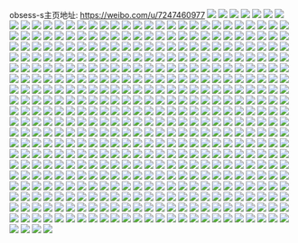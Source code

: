 obsess-s主页地址: https://weibo.com/u/7247460977 
![](https://wx4.sinaimg.cn/mw2000/007UtBFTly1h9ez6ox901j32c03404qt.jpg) 
![](https://wx4.sinaimg.cn/mw2000/007UtBFTly1h9ez6qu8w2j32dc35snpg.jpg) 
![](https://wx4.sinaimg.cn/mw2000/007UtBFTly1h9ewyrrsiij32c0340npf.jpg) 
![](https://wx4.sinaimg.cn/mw2000/007UtBFTly1h9ewz27bvij32c0340hdv.jpg) 
![](https://wx4.sinaimg.cn/mw2000/007UtBFTly1h9ewz04gr3j32c03407wj.jpg) 
![](https://wx4.sinaimg.cn/mw2000/007UtBFTly1h9ewz3k3dqj31zr2tqe83.jpg) 
![](https://wx4.sinaimg.cn/mw2000/007UtBFTly1h9ewyucwafj32c0340kjo.jpg) 
![](https://wx4.sinaimg.cn/mw2000/007UtBFTly1h9bj8ewo08j30u0140dr9.jpg) 
![](https://wx4.sinaimg.cn/mw2000/007UtBFTly1h99ohcjffcj31o02807wi.jpg) 
![](https://wx4.sinaimg.cn/mw2000/007UtBFTly1h99gsvs3g3j30u00uotk2.jpg) 
![](https://wx4.sinaimg.cn/mw2000/007UtBFTly1h99gttg1vyj30u00u0tgl.jpg) 
![](https://wx4.sinaimg.cn/mw2000/007UtBFTly1h99gsrxo0ij30u0140wkc.jpg) 
![](https://wx4.sinaimg.cn/mw2000/007UtBFTly1h99gssloakj30u0140nae.jpg) 
![](https://wx4.sinaimg.cn/mw2000/007UtBFTly1h99gstalxmj30su0z77ak.jpg) 
![](https://wx4.sinaimg.cn/mw2000/007UtBFTly1h99gst11oyj30u70u0tep.jpg) 
![](https://wx4.sinaimg.cn/mw2000/007UtBFTly1h99gsubys3j30u01sy7b4.jpg) 
![](https://wx4.sinaimg.cn/mw2000/007UtBFTly1h99gsvb177j30u01syq8i.jpg) 
![](https://wx4.sinaimg.cn/mw2000/007UtBFTly1h998haciylj30u0140wpe.jpg) 
![](https://wx4.sinaimg.cn/mw2000/007UtBFTly1h93if81svcj30u0140gw8.jpg) 
![](https://wx4.sinaimg.cn/mw2000/007UtBFTly1h93if89owjj30u0140wl2.jpg) 
![](https://wx4.sinaimg.cn/mw2000/007UtBFTly1h93if7rfi4j30u0140nae.jpg) 
![](https://wx4.sinaimg.cn/mw2000/007UtBFTly1h93if8ybiqj30u0140wkc.jpg) 
![](https://wx4.sinaimg.cn/mw2000/007UtBFTly1h93ifw0xpyj30u0140n2n.jpg) 
![](https://wx4.sinaimg.cn/mw2000/007UtBFTly1h93if98cubj30u00rh77r.jpg) 
![](https://wx4.sinaimg.cn/mw2000/007UtBFTly1h91jwo12anj30r215bq9j.jpg) 
![](https://wx4.sinaimg.cn/mw2000/007UtBFTly1h90wxlesvvj30nh0ii0uk.jpg) 
![](https://wx4.sinaimg.cn/mw2000/007UtBFTly1h8z0468b4hj30u0140tla.jpg) 
![](https://wx4.sinaimg.cn/mw2000/007UtBFTly1h8ywq15kblj30u013ljzs.jpg) 
![](https://wx4.sinaimg.cn/mw2000/007UtBFTly1h8yww9rk6wj30u0140gu0.jpg) 
![](https://wx4.sinaimg.cn/mw2000/007UtBFTly1h8ywq0i1mwj30u012u45y.jpg) 
![](https://wx4.sinaimg.cn/mw2000/007UtBFTly1h8ywq5kmnlj30wi0b6jtb.jpg) 
![](https://wx4.sinaimg.cn/mw2000/007UtBFTly1h8ywq5f03ij30n01dsdj7.jpg) 
![](https://wx4.sinaimg.cn/mw2000/007UtBFTly1h8wniauu88j30u01407eg.jpg) 
![](https://wx4.sinaimg.cn/mw2000/007UtBFTgy1h8s4vprcgzj335s23uhdu.jpg) 
![](https://wx4.sinaimg.cn/mw2000/007UtBFTgy1h8s4vgev7jj335s23ue82.jpg) 
![](https://wx4.sinaimg.cn/mw2000/007UtBFTgy1h8s4ve2yqdj335s23uhdu.jpg) 
![](https://wx4.sinaimg.cn/mw2000/007UtBFTgy1h8s4vlretij335s23uhdv.jpg) 
![](https://wx4.sinaimg.cn/mw2000/007UtBFTgy1h8s4vu5k4uj335s23ukjm.jpg) 
![](https://wx4.sinaimg.cn/mw2000/007UtBFTgy1h8s4vwsinpj335s23ux6q.jpg) 
![](https://wx4.sinaimg.cn/mw2000/007UtBFTgy1h8s4vbz6ccj335s23nhdv.jpg) 
![](https://wx4.sinaimg.cn/mw2000/007UtBFTgy1h8roq59g6rj30wi1ycna0.jpg) 
![](https://wx4.sinaimg.cn/mw2000/007UtBFTgy1h8qzcp1junj30u01syn4u.jpg) 
![](https://wx4.sinaimg.cn/mw2000/007UtBFTgy1h8qzcpwuadj30u0140165.jpg) 
![](https://wx4.sinaimg.cn/mw2000/007UtBFTgy1h8qzexdissj30u01syad1.jpg) 
![](https://wx4.sinaimg.cn/mw2000/007UtBFTgy1h8qzcqf6m0j30u01404ap.jpg) 
![](https://wx4.sinaimg.cn/mw2000/007UtBFTgy1h8qzcronowj30qo0kvdi8.jpg) 
![](https://wx4.sinaimg.cn/mw2000/007UtBFTgy1h8pt1z8vh4j30u01sx0ya.jpg) 
![](https://wx4.sinaimg.cn/mw2000/007UtBFTgy1h8pl9zrgflj30u01syjxx.jpg) 
![](https://wx4.sinaimg.cn/mw2000/007UtBFTgy1h8nnaxld8wj30u01sydn5.jpg) 
![](https://wx4.sinaimg.cn/mw2000/007UtBFTgy1h8nnat35rmj30u01sydmg.jpg) 
![](https://wx4.sinaimg.cn/mw2000/007UtBFTgy1h8nnavahnvj30u01sy7aj.jpg) 
![](https://wx4.sinaimg.cn/mw2000/007UtBFTgy1h8n6ebn2vaj30u00u0qcv.jpg) 
![](https://wx4.sinaimg.cn/mw2000/007UtBFTgy1h8l6qxshacj30u01407bu.jpg) 
![](https://wx4.sinaimg.cn/mw2000/007UtBFTgy1h8l7a8z4kzj30sg1r7tj6.jpg) 
![](https://wx4.sinaimg.cn/mw2000/007UtBFTgy1h8l7cnfsmaj30u0140tgb.jpg) 
![](https://wx4.sinaimg.cn/mw2000/007UtBFTgy1h8l6qxbbcsj30u01d048y.jpg) 
![](https://wx4.sinaimg.cn/mw2000/007UtBFTgy1h8l6qwpg76j31720u0adr.jpg) 
![](https://wx4.sinaimg.cn/mw2000/007UtBFTgy1h8iywl7ygkj30u01peag8.jpg) 
![](https://wx4.sinaimg.cn/mw2000/007UtBFTgy1h8hndkkgiaj30u014048n.jpg) 
![](https://wx4.sinaimg.cn/mw2000/007UtBFTgy1h8hndle8b7j30u014dgty.jpg) 
![](https://wx4.sinaimg.cn/mw2000/007UtBFTgy1h8hndm65muj30u01hc11i.jpg) 
![](https://wx4.sinaimg.cn/mw2000/007UtBFTgy1h8hndmwb2kj30u0140qec.jpg) 
![](https://wx4.sinaimg.cn/mw2000/007UtBFTgy1h8fk33ny5yj30u01syn3w.jpg) 
![](https://wx4.sinaimg.cn/mw2000/007UtBFTgy1h8g0ox4t27j30u0140th2.jpg) 
![](https://wx4.sinaimg.cn/mw2000/007UtBFTgy1h8g0owrt1fj30u0140dqq.jpg) 
![](https://wx4.sinaimg.cn/mw2000/007UtBFTgy1h8fexplmicj30u0140wn9.jpg) 
![](https://wx4.sinaimg.cn/mw2000/007UtBFTgy1h8fexq8kkwj30u0140dqg.jpg) 
![](https://wx4.sinaimg.cn/mw2000/007UtBFTgy1h8anxdjkzoj30u01syjw5.jpg) 
![](https://wx4.sinaimg.cn/mw2000/007UtBFTgy1h88k6kb1vnj30u01syq8s.jpg) 
![](https://wx4.sinaimg.cn/mw2000/007UtBFTgy1h86zdrxwfvj32c031ux6r.jpg) 
![](https://wx4.sinaimg.cn/mw2000/007UtBFTgy1h862dzyv4jj31l124eu0x.jpg) 
![](https://wx4.sinaimg.cn/mw2000/007UtBFTgy1h862e1jv8wj31kz23wu0x.jpg) 
![](https://wx4.sinaimg.cn/mw2000/007UtBFTgy1h85wjtv5ibj30u013gn5v.jpg) 
![](https://wx4.sinaimg.cn/mw2000/007UtBFTgy1h81ntee673j31o02801ky.jpg) 
![](https://wx4.sinaimg.cn/mw2000/007UtBFTgy1h81lmr15vmj31ym2py1gk.jpg) 
![](https://wx4.sinaimg.cn/mw2000/007UtBFTgy1h81lmrxtcwj32c03401kx.jpg) 
![](https://wx4.sinaimg.cn/mw2000/007UtBFTgy1h80egwdx4zj30n00e8766.jpg) 
![](https://wx4.sinaimg.cn/mw2000/007UtBFTgy1h803my4d0kj31b51hb48z.jpg) 
![](https://wx4.sinaimg.cn/mw2000/007UtBFTgy1h803mxmopqj31c92dskjl.jpg) 
![](https://wx4.sinaimg.cn/mw2000/007UtBFTgy1h803myedwqj30k00zktcr.jpg) 
![](https://wx4.sinaimg.cn/mw2000/007UtBFTgy1h7zaxk7tjjj31o0190npd.jpg) 
![](https://wx4.sinaimg.cn/mw2000/007UtBFTgy1h7vkttftfkj30zo0ecadk.jpg) 
![](https://wx4.sinaimg.cn/mw2000/007UtBFTgy1h7umord4sdj30wi1yc181.jpg) 
![](https://wx4.sinaimg.cn/mw2000/007UtBFTgy1h7umoxo1tdj30wi1yckjl.jpg) 
![](https://wx4.sinaimg.cn/mw2000/007UtBFTgy1h7umoqvbvmj32c0340hdu.jpg) 
![](https://wx4.sinaimg.cn/mw2000/007UtBFTgy1h7umopqjv8j30wi1yctqv.jpg) 
![](https://wx4.sinaimg.cn/mw2000/007UtBFTgy1h7tdtwqgqcj31yw2mi7wi.jpg) 
![](https://wx4.sinaimg.cn/mw2000/007UtBFTgy1h7t6q5zcz6j30wi1yc1kx.jpg) 
![](https://wx4.sinaimg.cn/mw2000/007UtBFTgy1h7sbey0mvaj30qa35sgtt.jpg) 
![](https://wx4.sinaimg.cn/mw2000/007UtBFTgy1h7sapg3xbpj30u0140tki.jpg) 
![](https://wx4.sinaimg.cn/mw2000/007UtBFTgy1h7saoxxvqxj30u01404hx.jpg) 
![](https://wx4.sinaimg.cn/mw2000/007UtBFTgy1h7sb5iqsh8j30u0140ait.jpg) 
![](https://wx4.sinaimg.cn/mw2000/007UtBFTgy1h7sb5gcwwtj30ol0m1wh8.jpg) 
![](https://wx4.sinaimg.cn/mw2000/007UtBFTgy1h7saq890ezj30u01407f2.jpg) 
![](https://wx4.sinaimg.cn/mw2000/007UtBFTgy1h7sar5gxlgj30u014049b.jpg) 
![](https://wx4.sinaimg.cn/mw2000/007UtBFTgy1h7sb39ajzpj30ty136wv3.jpg) 
![](https://wx4.sinaimg.cn/mw2000/007UtBFTgy1h7sb6m9g6kj30u01dwq90.jpg) 
![](https://wx4.sinaimg.cn/mw2000/007UtBFTgy1h7saljf7xwj30wi1ycakm.jpg) 
![](https://wx4.sinaimg.cn/mw2000/007UtBFTgy1h7prl5vngmj30wi1yce7v.jpg) 
![](https://wx4.sinaimg.cn/mw2000/007UtBFTgy1h7prl78az2j30wi1yc1f4.jpg) 
![](https://wx4.sinaimg.cn/mw2000/007UtBFTgy1h7pgxxirxzj31so2llb29.jpg) 
![](https://wx4.sinaimg.cn/mw2000/007UtBFTgy1h7pgxyr7h4j320w2tfqv5.jpg) 
![](https://wx4.sinaimg.cn/mw2000/007UtBFTgy1h7pgy11hswj32c0340u0y.jpg) 
![](https://wx4.sinaimg.cn/mw2000/007UtBFTgy1h7nhmfw1uaj34mo334u11.jpg) 
![](https://wx4.sinaimg.cn/mw2000/007UtBFTgy1h7nhmia3m6j34mo334hdy.jpg) 
![](https://wx4.sinaimg.cn/mw2000/007UtBFTgy1h7mewnh8lwj30wi0y5jyz.jpg) 
![](https://wx4.sinaimg.cn/mw2000/007UtBFTgy1h7m7ezzbj0j30rr160dpx.jpg) 
![](https://wx4.sinaimg.cn/mw2000/007UtBFTgy1h7m7f4x0q7j30k00zkwpc.jpg) 
![](https://wx4.sinaimg.cn/mw2000/007UtBFTgy1h7m7f3sbi0j30nk124tfq.jpg) 
![](https://wx4.sinaimg.cn/mw2000/007UtBFTgy1h7m7f1t0mwj30k00zk11r.jpg) 
![](https://wx4.sinaimg.cn/mw2000/007UtBFTgy1h7m7f2wizkj30k00zkwoh.jpg) 
![](https://wx4.sinaimg.cn/mw2000/007UtBFTgy1h7m7f0sah6j30jb0spq7b.jpg) 
![](https://wx4.sinaimg.cn/mw2000/007UtBFTgy1h7hmwxahaoj30wi1ycka3.jpg) 
![](https://wx4.sinaimg.cn/mw2000/007UtBFTgy1h7gskcu1vgj30wi1fkta5.jpg) 
![](https://wx4.sinaimg.cn/mw2000/007UtBFTgy1h7grtw05zrj30k00zkayf.jpg) 
![](https://wx4.sinaimg.cn/mw2000/007UtBFTgy1h7grtn8npjj31o02804qr.jpg) 
![](https://wx4.sinaimg.cn/mw2000/007UtBFTgy1h7grtolj8gj32am3257wi.jpg) 
![](https://wx4.sinaimg.cn/mw2000/007UtBFTgy1h7grtt57uej32aa31p7fr.jpg) 
![](https://wx4.sinaimg.cn/mw2000/007UtBFTgy1h7grti0ayej30wi1yck0t.jpg) 
![](https://wx4.sinaimg.cn/mw2000/007UtBFTgy1h7fmamhncjj30wi1yc4ew.jpg) 
![](https://wx4.sinaimg.cn/mw2000/007UtBFTgy1h7fgh3i1u3j30u01sx77p.jpg) 
![](https://wx4.sinaimg.cn/mw2000/007UtBFTgy1h7f8dw8f90j30wi1ycapg.jpg) 
![](https://wx4.sinaimg.cn/mw2000/007UtBFTgy1h7f8dvicp9j30wi1ych13.jpg) 
![](https://wx4.sinaimg.cn/mw2000/007UtBFTgy1h7bqnzk2sdj32c0340b2c.jpg) 
![](https://wx4.sinaimg.cn/mw2000/007UtBFTgy1h7bo0sxoaxj32c0340hdz.jpg) 
![](https://wx4.sinaimg.cn/mw2000/007UtBFTgy1h7bo0flpvkj32c03404qv.jpg) 
![](https://wx4.sinaimg.cn/mw2000/007UtBFTgy1h7bo0uu77kj32322s3qv7.jpg) 
![](https://wx4.sinaimg.cn/mw2000/007UtBFTgy1h7bo06j5l4j32c03401l2.jpg) 
![](https://wx4.sinaimg.cn/mw2000/007UtBFTgy1h7bo0n2nstj31zi2qakjn.jpg) 
![](https://wx4.sinaimg.cn/mw2000/007UtBFTgy1h7bo0jeovpj32c03404qu.jpg) 
![](https://wx4.sinaimg.cn/mw2000/007UtBFTgy1h7bnzxzmajj32c0340e82.jpg) 
![](https://wx4.sinaimg.cn/mw2000/007UtBFTgy1h7bo0l95vjj31xi2q5hdv.jpg) 
![](https://wx4.sinaimg.cn/mw2000/007UtBFTgy1h7bnzk8pjgj32c03404qu.jpg) 
![](https://wx4.sinaimg.cn/mw2000/007UtBFTgy1h7837r7ypxj31sc2dsn99.jpg) 
![](https://wx4.sinaimg.cn/mw2000/007UtBFTgy1h7838dw74lj31sc2dshdu.jpg) 
![](https://wx4.sinaimg.cn/mw2000/007UtBFTgy1h7837sfn3cj30nf172thh.jpg) 
![](https://wx4.sinaimg.cn/mw2000/007UtBFTgy1h783goupyhj324b2y3hdu.jpg) 
![](https://wx4.sinaimg.cn/mw2000/007UtBFTgy1h75ux90x4aj30ty13y0yb.jpg) 
![](https://wx4.sinaimg.cn/mw2000/007UtBFTgy1h75utbl10lj31o0280apo.jpg) 
![](https://wx4.sinaimg.cn/mw2000/007UtBFTgy1h75abdjarlj32c0340hdt.jpg) 
![](https://wx4.sinaimg.cn/mw2000/007UtBFTgy1h75aayd7dij30u6148h0d.jpg) 
![](https://wx4.sinaimg.cn/mw2000/007UtBFTgy1h75ab1330yj31o02807wi.jpg) 
![](https://wx4.sinaimg.cn/mw2000/007UtBFTgy1h75ab54wb1j329q35skjn.jpg) 
![](https://wx4.sinaimg.cn/mw2000/007UtBFTgy1h75abem1spj31vn2jiu0x.jpg) 
![](https://wx4.sinaimg.cn/mw2000/007UtBFTgy1h75adgfomzj30tw12y7bi.jpg) 
![](https://wx4.sinaimg.cn/mw2000/007UtBFTgy1h74h7k9xk8j31al55tkgv.jpg) 
![](https://wx4.sinaimg.cn/mw2000/007UtBFTgy1h74h7mnkiyj31al60pnpf.jpg) 
![](https://wx4.sinaimg.cn/mw2000/007UtBFTgy1h74h7oxzgtj317i7vxnpf.jpg) 
![](https://wx4.sinaimg.cn/mw2000/007UtBFTgy1h74h7q2ezij31al1kk7wh.jpg) 
![](https://wx4.sinaimg.cn/mw2000/007UtBFTgy1h72el8o4ufj32c03404qt.jpg) 
![](https://wx4.sinaimg.cn/mw2000/007UtBFTgy1h72elaagtsj31o0280npe.jpg) 
![](https://wx4.sinaimg.cn/mw2000/007UtBFTgy1h6zehn4gjuj32c03407wj.jpg) 
![](https://wx4.sinaimg.cn/mw2000/007UtBFTgy1h6zeho6m4bj31kd29l132.jpg) 
![](https://wx4.sinaimg.cn/mw2000/007UtBFTgy1h6zehq9nuoj32a531jqfz.jpg) 
![](https://wx4.sinaimg.cn/mw2000/007UtBFTgy1h6zehrl9jpj322a2r27gc.jpg) 
![](https://wx4.sinaimg.cn/mw2000/007UtBFTgy1h6zehsqx90j324030ae82.jpg) 
![](https://wx4.sinaimg.cn/mw2000/007UtBFTgy1h6zehua4v9j32c03407wj.jpg) 
![](https://wx4.sinaimg.cn/mw2000/007UtBFTgy1h6zehxlpb7j32c0340e84.jpg) 
![](https://wx4.sinaimg.cn/mw2000/007UtBFTgy1h6zehjubwgj32c02c0u0x.jpg) 
![](https://wx4.sinaimg.cn/mw2000/007UtBFTgy1h6zehghssdj32c0340x6q.jpg) 
![](https://wx4.sinaimg.cn/mw2000/007UtBFTgy1h6zehi1j72j31oq29ge81.jpg) 
![](https://wx4.sinaimg.cn/mw2000/007UtBFTgy1h6xs7pp8nqj30wi1ycqdw.jpg) 
![](https://wx4.sinaimg.cn/mw2000/007UtBFTgy1h6x4f2oxwqj31o02817wi.jpg) 
![](https://wx4.sinaimg.cn/mw2000/007UtBFTgy1h6x4gan2blj30u0140jw5.jpg) 
![](https://wx4.sinaimg.cn/mw2000/007UtBFTgy1h6x3rmix5nj31ge241u0x.jpg) 
![](https://wx4.sinaimg.cn/mw2000/007UtBFTgy1h6x3rpcm0wj31jk107n4d.jpg) 
![](https://wx4.sinaimg.cn/mw2000/007UtBFTgy1h6tjte1bgnj31th2m6kjm.jpg) 
![](https://wx4.sinaimg.cn/mw2000/007UtBFTgy1h6tjtex5n8j324i2u01ky.jpg) 
![](https://wx4.sinaimg.cn/mw2000/007UtBFTgy1h6tjtbmcm6j32c0340x6r.jpg) 
![](https://wx4.sinaimg.cn/mw2000/007UtBFTgy1h6r8rb88ohj31wz2jz7wk.jpg) 
![](https://wx4.sinaimg.cn/mw2000/007UtBFTgy1h6r4fonfkkj31w42itnp6.jpg) 
![](https://wx4.sinaimg.cn/mw2000/007UtBFTgy1h6r4flcn1xj31ye2lu4qp.jpg) 
![](https://wx4.sinaimg.cn/mw2000/007UtBFTgy1h6r4fgvs1tj31tn2fihdu.jpg) 
![](https://wx4.sinaimg.cn/mw2000/007UtBFTgy1h6r4ft1vxfj31yb2lqnpe.jpg) 
![](https://wx4.sinaimg.cn/mw2000/007UtBFTgy1h6lfopfgqkj32c0340u0x.jpg) 
![](https://wx4.sinaimg.cn/mw2000/007UtBFTgy1h6j9s0yvmrj320z2pbkc6.jpg) 
![](https://wx4.sinaimg.cn/mw2000/007UtBFTgy1h6hqt1azkcj31o0280b2a.jpg) 
![](https://wx4.sinaimg.cn/mw2000/007UtBFTgy1h6hqtg5s7hj31a51hc41t.jpg) 
![](https://wx4.sinaimg.cn/mw2000/007UtBFTgy1h6hqtn00tpj32c0340b2a.jpg) 
![](https://wx4.sinaimg.cn/mw2000/007UtBFTgy1h6hqtvm2wzj31sc2dsnlb.jpg) 
![](https://wx4.sinaimg.cn/mw2000/007UtBFTgy1h6hqxw2pr1j30u0140tad.jpg) 
![](https://wx4.sinaimg.cn/mw2000/007UtBFTgy1h6hqt7vfnvj31o0280tiy.jpg) 
![](https://wx4.sinaimg.cn/mw2000/007UtBFTgy1h6hqtw9p5zj30ku0jsgmm.jpg) 
![](https://wx4.sinaimg.cn/mw2000/007UtBFTgy1h6jsqfk8c2j31jk15otmm.jpg) 
![](https://wx4.sinaimg.cn/mw2000/007UtBFTgy1h6fq1e3dy4j33402c0hdt.jpg) 
![](https://wx4.sinaimg.cn/mw2000/007UtBFTgy1h6dids574hj30wi1yc4kr.jpg) 
![](https://wx4.sinaimg.cn/mw2000/007UtBFTgy1h6b8s7z5qej31ja22yb2a.jpg) 
![](https://wx4.sinaimg.cn/mw2000/007UtBFTgy1h6b8s6fm0zj31o0280b29.jpg) 
![](https://wx4.sinaimg.cn/mw2000/007UtBFTgy1h660n7zoozj30j60ffmyr.jpg) 
![](https://wx4.sinaimg.cn/mw2000/007UtBFTgy1h65dyh3oalj32c0340b29.jpg) 
![](https://wx4.sinaimg.cn/mw2000/007UtBFTgy1h65dyd6yn6j31tj2i97qk.jpg) 
![](https://wx4.sinaimg.cn/mw2000/007UtBFTgy1h65dybz6puj31sc2ds7wh.jpg) 
![](https://wx4.sinaimg.cn/mw2000/007UtBFTgy1h65dyetq08j31xv2nanpe.jpg) 
![](https://wx4.sinaimg.cn/mw2000/007UtBFTgy1h654djgubcj31o0280wxe.jpg) 
![](https://wx4.sinaimg.cn/mw2000/007UtBFTgy1h61rwaw8bsj30nm0vddfo.jpg) 
![](https://wx4.sinaimg.cn/mw2000/007UtBFTgy1h60carl3lij32c0340145.jpg) 
![](https://wx4.sinaimg.cn/mw2000/007UtBFTgy1h60calq9dnj32c0340qv6.jpg) 
![](https://wx4.sinaimg.cn/mw2000/007UtBFTgy1h60c290avxj32c03407wk.jpg) 
![](https://wx4.sinaimg.cn/mw2000/007UtBFTgy1h60c2n7z12j31401hc1a3.jpg) 
![](https://wx4.sinaimg.cn/mw2000/007UtBFTgy1h60c3aqafuj31401hcwhe.jpg) 
![](https://wx4.sinaimg.cn/mw2000/007UtBFTgy1h60c2xry49j31161hcwgk.jpg) 
![](https://wx4.sinaimg.cn/mw2000/007UtBFTgy1h60c2z2gzcj30y11d5ab9.jpg) 
![](https://wx4.sinaimg.cn/mw2000/007UtBFTgy1h60c2wbxtrj30yk1f2mz8.jpg) 
![](https://wx4.sinaimg.cn/mw2000/007UtBFTgy1h5ycsqjq0xj30sj0wkk3b.jpg) 
![](https://wx4.sinaimg.cn/mw2000/007UtBFTgy1h5ycqtg2zfj31gs1yctu6.jpg) 
![](https://wx4.sinaimg.cn/mw2000/007UtBFTgy1h5treigczqj31o0280x18.jpg) 
![](https://wx4.sinaimg.cn/mw2000/007UtBFTgy1h5trejkhjkj31o0280tlv.jpg) 
![](https://wx4.sinaimg.cn/mw2000/007UtBFTgy1h5treks5yfj31o028017k.jpg) 
![](https://wx4.sinaimg.cn/mw2000/007UtBFTgy1h5rgycdhccj31o0280qv5.jpg) 
![](https://wx4.sinaimg.cn/mw2000/007UtBFTgy1h5rgycqrjoj30u0140tie.jpg) 
![](https://wx4.sinaimg.cn/mw2000/007UtBFTgy1h5rgybi9apj31o0280u0x.jpg) 
![](https://wx4.sinaimg.cn/mw2000/007UtBFTgy1h5rgydq2a1j31o0280qv5.jpg) 
![](https://wx4.sinaimg.cn/mw2000/007UtBFTgy1h5rgyequlsj31o02804qq.jpg) 
![](https://wx4.sinaimg.cn/mw2000/007UtBFTgy1h5rk1dmk0fj31o0280npd.jpg) 
![](https://wx4.sinaimg.cn/mw2000/007UtBFTgy1h5rk02dqooj31o0280npd.jpg) 
![](https://wx4.sinaimg.cn/mw2000/007UtBFTgy1h5rgfn8k6hj31o0280qv5.jpg) 
![](https://wx4.sinaimg.cn/mw2000/007UtBFTgy1h5rgaqzxsoj31o0280npd.jpg) 
![](https://wx4.sinaimg.cn/mw2000/007UtBFTgy1h5rgan72iij31o0280qv5.jpg) 
![](https://wx4.sinaimg.cn/mw2000/007UtBFTgy1h5rgas9b3dj31o0280npd.jpg) 
![](https://wx4.sinaimg.cn/mw2000/007UtBFTgy1h5rgatonrjj31o0280npd.jpg) 
![](https://wx4.sinaimg.cn/mw2000/007UtBFTly1h5np8wwe5aj30wi1yc4ho.jpg) 
![](https://wx4.sinaimg.cn/mw2000/007UtBFTly1h5np8vguhuj30wi1yctu8.jpg) 
![](https://wx4.sinaimg.cn/mw2000/007UtBFTly1h5kfyqazmzj31o0280hdu.jpg) 
![](https://wx4.sinaimg.cn/mw2000/007UtBFTly1h5kf7jn5r2j30u0140dpu.jpg) 
![](https://wx4.sinaimg.cn/mw2000/007UtBFTly1h5hzr96764j31o0280x6p.jpg) 
![](https://wx4.sinaimg.cn/mw2000/007UtBFTly1h5hzr5xhb8j31o0280e83.jpg) 
![](https://wx4.sinaimg.cn/mw2000/007UtBFTly1h5fh8i71rtj335s2dcqv6.jpg) 
![](https://wx4.sinaimg.cn/mw2000/007UtBFTly1h5epxalkrgj30v91voqv5.jpg) 
![](https://wx4.sinaimg.cn/mw2000/007UtBFTly1h5jv35a56cj31401hc4b0.jpg) 
![](https://wx4.sinaimg.cn/mw2000/007UtBFTly1h5d9bobi6jj32dc35sb2a.jpg) 
![](https://wx4.sinaimg.cn/mw2000/007UtBFTly1h5d9bpsussj32dc35snpe.jpg) 
![](https://wx4.sinaimg.cn/mw2000/007UtBFTly1h5d1dra8owj30qo0k0wfu.jpg) 
![](https://wx4.sinaimg.cn/mw2000/007UtBFTly1h5b1qoerq9j30u01t0420.jpg) 
![](https://wx4.sinaimg.cn/mw2000/007UtBFTly1h59wqcznmsj32dc35sqv6.jpg) 
![](https://wx4.sinaimg.cn/mw2000/007UtBFTly1h59wqeixdgj32dc35sx6q.jpg) 
![](https://wx4.sinaimg.cn/mw2000/007UtBFTly1h59wqfxpjcj32dc35s1ky.jpg) 
![](https://wx4.sinaimg.cn/mw2000/007UtBFTly1h58wr42z2hj30u01t0dr8.jpg) 
![](https://wx4.sinaimg.cn/mw2000/007UtBFTly1h566vkdq9jj335s2dcb2b.jpg) 
![](https://wx4.sinaimg.cn/mw2000/007UtBFTly1h54euqm57bj30u01t0k1i.jpg) 
![](https://wx4.sinaimg.cn/mw2000/007UtBFTly1h54euqx82xj30u01t0n2b.jpg) 
![](https://wx4.sinaimg.cn/mw2000/007UtBFTly1h54eured87j30u01t0147.jpg) 
![](https://wx4.sinaimg.cn/mw2000/007UtBFTly1h54eurpfpyj30u01t0dku.jpg) 
![](https://wx4.sinaimg.cn/mw2000/007UtBFTly1h54eusbu7ej30u01t0tqb.jpg) 
![](https://wx4.sinaimg.cn/mw2000/007UtBFTly1h54eussrtzj30u01t0dri.jpg) 
![](https://wx4.sinaimg.cn/mw2000/007UtBFTly1h50sffgn2hj32aw2mf4qq.jpg) 
![](https://wx4.sinaimg.cn/mw2000/007UtBFTly1h50kq5yyuuj30n01ds41v.jpg) 
![](https://wx4.sinaimg.cn/mw2000/007UtBFTly1h50kq686i2j30n01dswfl.jpg) 
![](https://wx4.sinaimg.cn/mw2000/007UtBFTly1h50jw7ywz3j30u01t0q7e.jpg) 
![](https://wx4.sinaimg.cn/mw2000/007UtBFTly1h50jw8d6d5j30u01t07bu.jpg) 
![](https://wx4.sinaimg.cn/mw2000/007UtBFTly1h4x4y133vaj30u01t0tl3.jpg) 
![](https://wx4.sinaimg.cn/mw2000/007UtBFTly1h4vw2pnnlwj31uo2gwhdu.jpg) 
![](https://wx4.sinaimg.cn/mw2000/007UtBFTly1h4vw2ad97ij31uo2gwb2a.jpg) 
![](https://wx4.sinaimg.cn/mw2000/007UtBFTly1h4vw2lfp4lj31o2283npd.jpg) 
![](https://wx4.sinaimg.cn/mw2000/007UtBFTly1h4vw2ibfpij31uo2gwhdu.jpg) 
![](https://wx4.sinaimg.cn/mw2000/007UtBFTly1h4vw26d7egj31uo2gwe82.jpg) 
![](https://wx4.sinaimg.cn/mw2000/007UtBFTly1h4vw2trecoj31uo2gwe82.jpg) 
![](https://wx4.sinaimg.cn/mw2000/007UtBFTly1h4vw316egfj31uo2gwu0y.jpg) 
![](https://wx4.sinaimg.cn/mw2000/007UtBFTly1h4vw2x0xcoj31nl27gx6p.jpg) 
![](https://wx4.sinaimg.cn/mw2000/007UtBFTly1h4vw34nhrjj31kv2bpkjm.jpg) 
![](https://wx4.sinaimg.cn/mw2000/007UtBFTly1h4v2lzpxy4j31o0280qv6.jpg) 
![](https://wx4.sinaimg.cn/mw2000/007UtBFTly1h4v2m2yh2jj31o0280npe.jpg) 
![](https://wx4.sinaimg.cn/mw2000/007UtBFTly1h4v2m6colaj31o0280qv6.jpg) 
![](https://wx4.sinaimg.cn/mw2000/007UtBFTly1h4v2maoprrj31o0280qv6.jpg) 
![](https://wx4.sinaimg.cn/mw2000/007UtBFTly1h4s6god092j335s2dcqv6.jpg) 
![](https://wx4.sinaimg.cn/mw2000/007UtBFTly1h4rfroeqa7j30zu1rp1at.jpg) 
![](https://wx4.sinaimg.cn/mw2000/007UtBFTly1h4ql154vehj31zg2tqnpd.jpg) 
![](https://wx4.sinaimg.cn/mw2000/007UtBFTly1h4qkffeyg8j31qq1y0hdt.jpg) 
![](https://wx4.sinaimg.cn/mw2000/007UtBFTly1h4p3s9fksxj32dc35shdt.jpg) 
![](https://wx4.sinaimg.cn/mw2000/007UtBFTly1h4p3sayl28j32dc35snpd.jpg) 
![](https://wx4.sinaimg.cn/mw2000/007UtBFTly1h4p3scza2yj32dc35s4qq.jpg) 
![](https://wx4.sinaimg.cn/mw2000/007UtBFTly1h4o9qiti9nj32dc35sto0.jpg) 
![](https://wx4.sinaimg.cn/mw2000/007UtBFTly1h4o044st2zj30u01t0dky.jpg) 
![](https://wx4.sinaimg.cn/mw2000/007UtBFTly1h4o045yr6ij335s2dckjm.jpg) 
![](https://wx4.sinaimg.cn/mw2000/007UtBFTly1h4n0u059xpj32dc35s4qr.jpg) 
![](https://wx4.sinaimg.cn/mw2000/007UtBFTly1h4n0u2cw2pj32dc35s4qr.jpg) 
![](https://wx4.sinaimg.cn/mw2000/007UtBFTly1h4n0u4k8ptj32dc35s1kz.jpg) 
![](https://wx4.sinaimg.cn/mw2000/007UtBFTly1h4n0u7axwkj32dc35sb2a.jpg) 
![](https://wx4.sinaimg.cn/mw2000/007UtBFTly1h4lt5aj7kgj30u01t044v.jpg) 
![](https://wx4.sinaimg.cn/mw2000/007UtBFTly1h4lt5auelvj30u01t0qa7.jpg) 
![](https://wx4.sinaimg.cn/mw2000/007UtBFTly1h4l8wh2udgj335s2dc1ky.jpg) 
![](https://wx4.sinaimg.cn/mw2000/007UtBFTly1h4l8xmsvolj32dc35shdt.jpg) 
![](https://wx4.sinaimg.cn/mw2000/007UtBFTly1h4l8wqja6mj32dc35snpd.jpg) 
![](https://wx4.sinaimg.cn/mw2000/007UtBFTly1h4jhlterosj31f42bq1bb.jpg) 
![](https://wx4.sinaimg.cn/mw2000/007UtBFTly1h4jhlu579kj31fi2cqdzl.jpg) 
![](https://wx4.sinaimg.cn/mw2000/007UtBFTly1h4jcdoau14j33s051ckjq.jpg) 
![](https://wx4.sinaimg.cn/mw2000/007UtBFTly1h4jcdq86lhj33s051cb2b.jpg) 
![](https://wx4.sinaimg.cn/mw2000/007UtBFTly1h4guec2td7j32dc35sqv5.jpg) 
![](https://wx4.sinaimg.cn/mw2000/007UtBFTly1h4gueaqaycj32dc35su0x.jpg) 
![](https://wx4.sinaimg.cn/mw2000/007UtBFTly1h4fprk69v0j30u01t0n3v.jpg) 
![](https://wx4.sinaimg.cn/mw2000/007UtBFTly1h4fmyiz3ejj30u01t0agm.jpg) 
![](https://wx4.sinaimg.cn/mw2000/007UtBFTly1h4cp94elkcj30u01t0qka.jpg) 
![](https://wx4.sinaimg.cn/mw2000/007UtBFTly1h4cp94wkdbj30u01t0ws2.jpg) 
![](https://wx4.sinaimg.cn/mw2000/007UtBFTly1h44zg6td86j32dc35se81.jpg) 
![](https://wx4.sinaimg.cn/mw2000/007UtBFTly1h42u2txp3cj30u013ztjy.jpg) 
![](https://wx4.sinaimg.cn/mw2000/007UtBFTly1h425k2jc1fj32c0340u0z.jpg) 
![](https://wx4.sinaimg.cn/mw2000/007UtBFTly1h425jpato1j32c0340hdw.jpg) 
![](https://wx4.sinaimg.cn/mw2000/007UtBFTly1h414113qqcj30u00u0tj1.jpg) 
![](https://wx4.sinaimg.cn/mw2000/b10c1bc2ly1h3xghu1ullj207s07sjrd.jpg) 
![](https://wx4.sinaimg.cn/mw2000/007UtBFTly1h3zrk5gxz1j335s2dckjm.jpg) 
![](https://wx4.sinaimg.cn/mw2000/007UtBFTly1h3zrk6qb73j32dc35s7wi.jpg) 
![](https://wx4.sinaimg.cn/mw2000/007UtBFTly1h3yubeqj5fj31o0280qv5.jpg) 
![](https://wx4.sinaimg.cn/mw2000/007UtBFTly1h3yubf79orj30u0140tik.jpg) 
![](https://wx4.sinaimg.cn/mw2000/007UtBFTly1h3yuba8pagj31o0280qv5.jpg) 
![](https://wx4.sinaimg.cn/mw2000/007UtBFTly1h3yubc0shej31o02801ky.jpg) 
![](https://wx4.sinaimg.cn/mw2000/007UtBFTly1h3yub8ohqkj31o0280qv5.jpg) 
![](https://wx4.sinaimg.cn/mw2000/007UtBFTly1h3yub7muqlj31o0280qv5.jpg) 
![](https://wx4.sinaimg.cn/mw2000/007UtBFTly1h3xgd0btgoj30u0140ae2.jpg) 
![](https://wx4.sinaimg.cn/mw2000/007UtBFTly1h3v4e9iu6wj32bf1puu0x.jpg) 
![](https://wx4.sinaimg.cn/mw2000/b10c1bc2ly1h3qg6dn322j208c08cjre.jpg) 
![](https://wx4.sinaimg.cn/mw2000/007UtBFTly1h3rts8hnqnj31jk224hdt.jpg) 
![](https://wx4.sinaimg.cn/mw2000/007UtBFTly1h3rtsb0tv4j31jk224qv5.jpg) 
![](https://wx4.sinaimg.cn/mw2000/007UtBFTly1h3rtscrrvxj31jk224kjl.jpg) 
![](https://wx4.sinaimg.cn/mw2000/007UtBFTly1h3rtsf58odj31jk224hdt.jpg) 
![](https://wx4.sinaimg.cn/mw2000/007UtBFTly1h3rperum0wj32c0340hdv.jpg) 
![](https://wx4.sinaimg.cn/mw2000/007UtBFTly1h3rpeilo44j32c0340hdu.jpg) 
![](https://wx4.sinaimg.cn/mw2000/007UtBFTly1h3rpeo34b8j33402c0kjn.jpg) 
![](https://wx4.sinaimg.cn/mw2000/007UtBFTly1h3rmmx5rt4j32dc35sqv7.jpg) 
![](https://wx4.sinaimg.cn/mw2000/007UtBFTly1h3qn36acgoj31sc2dse81.jpg) 
![](https://wx4.sinaimg.cn/mw2000/007UtBFTly1h3qn30xo33j31sc2ds1ky.jpg) 
![](https://wx4.sinaimg.cn/mw2000/b10c1bc2ly1h3pak18j7ej208c08cjre.jpg) 
![](https://wx4.sinaimg.cn/mw2000/007UtBFTly1h3o2t23nfkj30u01t0grt.jpg) 
![](https://wx4.sinaimg.cn/mw2000/007UtBFTly1h3nwwmikgrj32o03k0e87.jpg) 
![](https://wx4.sinaimg.cn/mw2000/007UtBFTly1h3nwx3i3grj33k02o0npe.jpg) 
![](https://wx4.sinaimg.cn/mw2000/007UtBFTly1h3nwx0otvyj32o03k0e87.jpg) 
![](https://wx4.sinaimg.cn/mw2000/007UtBFTly1h3nwwduku8j33402c07wm.jpg) 
![](https://wx4.sinaimg.cn/mw2000/007UtBFTly1h3nwwj8lbcj32o03k0hdz.jpg) 
![](https://wx4.sinaimg.cn/mw2000/007UtBFTly1h3nwx25lknj33k02o0qv6.jpg) 
![](https://wx4.sinaimg.cn/mw2000/007UtBFTly1h3n345dpjkj335s2dce82.jpg) 
![](https://wx4.sinaimg.cn/mw2000/007UtBFTly1h3my3a5725j335s2dchdv.jpg) 
![](https://wx4.sinaimg.cn/mw2000/007UtBFTly1h3m0agy714j30u01t0n44.jpg) 
![](https://wx4.sinaimg.cn/mw2000/007UtBFTly1h3khgxz4e9j32dc35sb2a.jpg) 
![](https://wx4.sinaimg.cn/mw2000/007UtBFTly1h3khh0rgdxj32dc35snpe.jpg) 
![](https://wx4.sinaimg.cn/mw2000/007UtBFTly1h3khh3tmqrj32dc35su0y.jpg) 
![](https://wx4.sinaimg.cn/mw2000/007UtBFTly1h3khh6rz8hj32dc35sb2a.jpg) 
![](https://wx4.sinaimg.cn/mw2000/007UtBFTly1h3ke8bvuhej32dc35s1ky.jpg) 
![](https://wx4.sinaimg.cn/mw2000/007UtBFTly1h3ke8hd3p4j32dc35sqv6.jpg) 
![](https://wx4.sinaimg.cn/mw2000/007UtBFTly1h3js89hycpj322m2uxhdt.jpg) 
![](https://wx4.sinaimg.cn/mw2000/007UtBFTly1h3js8aal16j32c0340qv5.jpg) 
![](https://wx4.sinaimg.cn/mw2000/007UtBFTly1h3js8b9sh7j32c0340kjl.jpg) 
![](https://wx4.sinaimg.cn/mw2000/007UtBFTly1h3jm9ctoj3j33k02o0e84.jpg) 
![](https://wx4.sinaimg.cn/mw2000/007UtBFTly1h3jg75qd0qj32jz1v3u0y.jpg) 
![](https://wx4.sinaimg.cn/mw2000/007UtBFTly1h3jg6962v9j32c03404qq.jpg) 
![](https://wx4.sinaimg.cn/mw2000/007UtBFTly1h3jg6vn5qxj32c0340npf.jpg) 
![](https://wx4.sinaimg.cn/mw2000/007UtBFTly1h3jg626ns5j31be0zk15r.jpg) 
![](https://wx4.sinaimg.cn/mw2000/007UtBFTly1h3jau78yp4j335s2dce83.jpg) 
![](https://wx4.sinaimg.cn/mw2000/007UtBFTgy1h3izliex0zj335s2dcu0x.jpg) 
![](https://wx4.sinaimg.cn/mw2000/007UtBFTgy1h3izlmyat4j32dc35s7wi.jpg) 
![](https://wx4.sinaimg.cn/mw2000/007UtBFTgy1h3izklirxqj32qk3nee82.jpg) 
![](https://wx4.sinaimg.cn/mw2000/007UtBFTgy1h3izkhee0uj32qk3ne4qq.jpg) 
![](https://wx4.sinaimg.cn/mw2000/007UtBFTgy1h3iai6j4h3j30zk0zktex.jpg) 
![](https://wx4.sinaimg.cn/mw2000/007UtBFTgy1h3hg1ldvzxj32dc35skjm.jpg) 
![](https://wx4.sinaimg.cn/mw2000/007UtBFTgy1h3hg1nu9u1j32dc35s1kz.jpg) 
![](https://wx4.sinaimg.cn/mw2000/007UtBFTgy1h3hg2jgntkj32dc35se82.jpg) 
![](https://wx4.sinaimg.cn/mw2000/007UtBFTgy1h3hg2lcy1bj32dc35sb2a.jpg) 
![](https://wx4.sinaimg.cn/mw2000/007UtBFTgy1h3hg2nailgj31oc2et4qp.jpg) 
![](https://wx4.sinaimg.cn/mw2000/007UtBFTgy1h3haihvngoj335s2dcqv6.jpg) 
![](https://wx4.sinaimg.cn/mw2000/007UtBFTgy1h3hailmreaj32dc35snpe.jpg) 
![](https://wx4.sinaimg.cn/mw2000/007UtBFTgy1h3hainwq52j32dc35shdu.jpg) 
![](https://wx4.sinaimg.cn/mw2000/007UtBFTgy1h3h9usxkvuj32qk3neu0x.jpg) 
![](https://wx4.sinaimg.cn/mw2000/007UtBFTgy1h3h2tzt1fjj318g1n4aso.jpg) 
![](https://wx4.sinaimg.cn/mw2000/007UtBFTgy1h3g6l30mdvj335s2dcqv7.jpg) 
![](https://wx4.sinaimg.cn/mw2000/007UtBFTly1h3nz0iuz66j335s2dcu0y.jpg) 
![](https://wx4.sinaimg.cn/mw2000/007UtBFTly1h3nz0jnmqtj32rn1vrx6p.jpg) 
![](https://wx4.sinaimg.cn/mw2000/007UtBFTgy1h3dstwcdxuj32o03k0qv8.jpg) 
![](https://wx4.sinaimg.cn/mw2000/007UtBFTgy1h3dstsgwp9j32o03k01l2.jpg) 
![](https://wx4.sinaimg.cn/mw2000/007UtBFTgy1h3dq4ufgt2j33k02o0hdx.jpg) 
![](https://wx4.sinaimg.cn/mw2000/007UtBFTgy1h3dq4wwwfgj33k02o0e83.jpg) 
![](https://wx4.sinaimg.cn/mw2000/007UtBFTgy1h3dq50zw34j33k02o07wj.jpg) 
![](https://wx4.sinaimg.cn/mw2000/007UtBFTgy1h3dq583j01j33k02o0b2d.jpg) 
![](https://wx4.sinaimg.cn/mw2000/007UtBFTgy1h3dq5drn4qj33k02o0hdv.jpg) 
![](https://wx4.sinaimg.cn/mw2000/007UtBFTgy1h3dq5ijweyj33k02o0e83.jpg) 
![](https://wx4.sinaimg.cn/mw2000/007UtBFTgy1h3crhqjmf5j30u01t0126.jpg) 
![](https://wx4.sinaimg.cn/mw2000/007UtBFTgy1h3cq9dt0oqj33k02o0qv8.jpg) 
![](https://wx4.sinaimg.cn/mw2000/007UtBFTgy1h3cq920n4wj30qo0zkjx3.jpg) 
![](https://wx4.sinaimg.cn/mw2000/007UtBFTgy1h3cq91eda5j33k02o0x6r.jpg) 
![](https://wx4.sinaimg.cn/mw2000/007UtBFTgy1h3cq92imr0j31be0zkwlw.jpg) 
![](https://wx4.sinaimg.cn/mw2000/007UtBFTgy1h3cq9hk3z8j33k02o07wk.jpg) 
![](https://wx4.sinaimg.cn/mw2000/007UtBFTgy1h3cq92xsq3j31be0zkgrl.jpg) 
![](https://wx4.sinaimg.cn/mw2000/007UtBFTgy1h3cq9w0ysvj33k02o04qs.jpg) 
![](https://wx4.sinaimg.cn/mw2000/007UtBFTgy1h3cq9wkm6gj31be0zkgpt.jpg) 
![](https://wx4.sinaimg.cn/mw2000/007UtBFTgy1h3cqcwccklj33k02o0qv7.jpg) 
![](https://wx4.sinaimg.cn/mw2000/007UtBFTgy1h3cettnrirj32o03k04qs.jpg) 
![](https://wx4.sinaimg.cn/mw2000/007UtBFTgy1h3bvc0wltmj32dc35s7wh.jpg) 
![](https://wx4.sinaimg.cn/mw2000/007UtBFTgy1h3bh1tnx0ej32dc2dcb2a.jpg) 
![](https://wx4.sinaimg.cn/mw2000/007UtBFTgy1h3agvnwzksj33k02o0kjr.jpg) 
![](https://wx4.sinaimg.cn/mw2000/007UtBFTgy1h3agvfamrij32o03k0e83.jpg) 
![](https://wx4.sinaimg.cn/mw2000/007UtBFTgy1h3agw9gfbdj33k02o0e84.jpg) 
![](https://wx4.sinaimg.cn/mw2000/007UtBFTgy1h3agvx44zwj33k02o04qs.jpg) 
![](https://wx4.sinaimg.cn/mw2000/007UtBFTgy1h3agw4vipcj32o03k0npj.jpg) 
![](https://wx4.sinaimg.cn/mw2000/007UtBFTgy1h3agwfebzej33k02o07wl.jpg) 
![](https://wx4.sinaimg.cn/mw2000/007UtBFTgy1h33bc1a0n5j30u01t0win.jpg) 
![](https://wx4.sinaimg.cn/mw2000/007UtBFTgy1h32dsb77vhj31be0zk7bf.jpg) 
![](https://wx4.sinaimg.cn/mw2000/007UtBFTgy1h32dscrhlsj31be0zkgxx.jpg) 
![](https://wx4.sinaimg.cn/mw2000/007UtBFTgy1h32dsbtb3cj31be0zk7b9.jpg) 
![](https://wx4.sinaimg.cn/mw2000/007UtBFTgy1h32dsdcca2j31be0zkwku.jpg) 
![](https://wx4.sinaimg.cn/mw2000/007UtBFTgy1h32ds9uqoqj31be0zkwpg.jpg) 
![](https://wx4.sinaimg.cn/mw2000/007UtBFTgy1h32dsdxuoqj31be0zkdnf.jpg) 
![](https://wx4.sinaimg.cn/mw2000/007UtBFTgy1h322firthij32ci35skjs.jpg) 
![](https://wx4.sinaimg.cn/mw2000/007UtBFTgy1h31ysvztjjj32dc35sqv5.jpg) 
![](https://wx4.sinaimg.cn/mw2000/007UtBFTgy1h31wlzrui8j335s2dc7wj.jpg) 
![](https://wx4.sinaimg.cn/mw2000/007UtBFTgy1h31wm36e7nj335s2dcqv6.jpg) 
![](https://wx4.sinaimg.cn/mw2000/007UtBFTgy1h31wm6o2czj335s2dcqv5.jpg) 
![](https://wx4.sinaimg.cn/mw2000/007UtBFTgy1h2z0jwug2tj30k00zktcu.jpg) 
![](https://wx4.sinaimg.cn/mw2000/007UtBFTgy1h2z0jxlsnjj30rs1ax11t.jpg) 
![](https://wx4.sinaimg.cn/mw2000/007UtBFTgy1h2z0jyb30jj30vl0vkair.jpg) 
![](https://wx4.sinaimg.cn/mw2000/007UtBFTgy1h2z0bqs3lpj30qo0zkgqv.jpg) 
![](https://wx4.sinaimg.cn/mw2000/007UtBFTgy1h2z0bsnj4dj30qo0zkn3m.jpg) 
![](https://wx4.sinaimg.cn/mw2000/007UtBFTgy1h2z0bs82moj31z41hcqv5.jpg) 
![](https://wx4.sinaimg.cn/mw2000/007UtBFTgy1h2z0bvs4lcj30xc18g7fr.jpg) 
![](https://wx4.sinaimg.cn/mw2000/007UtBFTgy1h2z0btu122j30zk0qodl6.jpg) 
![](https://wx4.sinaimg.cn/mw2000/007UtBFTgy1h2z0br7ayyj30u0140aig.jpg) 
![](https://wx4.sinaimg.cn/mw2000/007UtBFTgy1h2xk2z9xhxj32dc35sb2a.jpg) 
![](https://wx4.sinaimg.cn/mw2000/007UtBFTgy1h2xk360pixj32dc35su0y.jpg) 
![](https://wx4.sinaimg.cn/mw2000/007UtBFTgy1h2xk3bnpy0j32dc35s1ky.jpg) 
![](https://wx4.sinaimg.cn/mw2000/007UtBFTgy1h2xk3iks9lj32dc35sx6q.jpg) 
![](https://wx4.sinaimg.cn/mw2000/007UtBFTgy1h2xgqqofsjj335s2dcx6p.jpg) 
![](https://wx4.sinaimg.cn/mw2000/007UtBFTgy1h2xgqr5rlcj31hc0on49g.jpg) 
![](https://wx4.sinaimg.cn/mw2000/007UtBFTgy1h2xgqsx98dj32dc35sx6q.jpg) 
![](https://wx4.sinaimg.cn/mw2000/007UtBFTgy1h2xgquj46kj32dc35s4qr.jpg) 
![](https://wx4.sinaimg.cn/mw2000/007UtBFTgy1h2wqz66gl2j32dc35s1ky.jpg) 
![](https://wx4.sinaimg.cn/mw2000/007UtBFTgy1h2wq8b1ntxj335s2dckjm.jpg) 
![](https://wx4.sinaimg.cn/mw2000/007UtBFTgy1h2wq8eexfjj335s2dc7wj.jpg) 
![](https://wx4.sinaimg.cn/mw2000/007UtBFTgy1h2wi6losbqj30zk0zkn2l.jpg) 
![](https://wx4.sinaimg.cn/mw2000/007UtBFTgy1h2wi5f1wyaj32c02c04qr.jpg) 
![](https://wx4.sinaimg.cn/mw2000/007UtBFTgy1h2wi5bhur0j32c02c0hdu.jpg) 
![](https://wx4.sinaimg.cn/mw2000/007UtBFTgy1h2wi5a2mfyj32c02c0x6p.jpg) 
![](https://wx4.sinaimg.cn/mw2000/007UtBFTgy1h2w2ip6rymj30u0140n4i.jpg) 
![](https://wx4.sinaimg.cn/mw2000/007UtBFTgy1h2w2imkbluj30u0140af9.jpg) 
![](https://wx4.sinaimg.cn/mw2000/007UtBFTgy1h2w2inlpn9j30u0140wjn.jpg) 
![](https://wx4.sinaimg.cn/mw2000/007UtBFTgy1h2w2io9wtoj30u0140tg2.jpg) 
![](https://wx4.sinaimg.cn/mw2000/007UtBFTgy1h2vhtz9wrej32dc35sb2a.jpg) 
![](https://wx4.sinaimg.cn/mw2000/007UtBFTgy1h2vhtxeujuj32dc35sqv5.jpg) 
![](https://wx4.sinaimg.cn/mw2000/007UtBFTgy1h2vhtvxcurj3232249e81.jpg) 
![](https://wx4.sinaimg.cn/mw2000/007UtBFTgy1h2vhu1myitj335s2dcqv7.jpg) 
![](https://wx4.sinaimg.cn/mw2000/007UtBFTgy1h2vhtutrmrj31hw1zw1ky.jpg) 
![](https://wx4.sinaimg.cn/mw2000/007UtBFTgy1h2vhu75q63j32dc35s1ky.jpg) 
![](https://wx4.sinaimg.cn/mw2000/007UtBFTgy1h2vhtsylosj31hw1zwhdt.jpg) 
![](https://wx4.sinaimg.cn/mw2000/007UtBFTgy1h2vhu5k296j32dc35s7wi.jpg) 
![](https://wx4.sinaimg.cn/mw2000/007UtBFTgy1h2vhu40hj4j31hw1zwb29.jpg) 
![](https://wx4.sinaimg.cn/mw2000/007UtBFTgy1h2v3lqe33hj30qo0zkae2.jpg) 
![](https://wx4.sinaimg.cn/mw2000/007UtBFTgy1h2v3loz76pj30qo0zkq70.jpg) 
![](https://wx4.sinaimg.cn/mw2000/007UtBFTgy1h2v3lpgs15j30u0140tdm.jpg) 
![](https://wx4.sinaimg.cn/mw2000/007UtBFTgy1h2v3lpxo4pj31400u044a.jpg) 
![](https://wx4.sinaimg.cn/mw2000/007UtBFTgy1h2u6hu8h9ej30u01407b5.jpg) 
![](https://wx4.sinaimg.cn/mw2000/007UtBFTgy1h2u6huw4u5j30u0140wix.jpg) 
![](https://wx4.sinaimg.cn/mw2000/007UtBFTgy1h2trtw6l18j30u0140gnd.jpg) 
![](https://wx4.sinaimg.cn/mw2000/007UtBFTgy1h2lid183umj31400u0ag2.jpg) 
![](https://wx4.sinaimg.cn/mw2000/007UtBFTgy1h2l0eurgwnj32dc35skjl.jpg) 
![](https://wx4.sinaimg.cn/mw2000/007UtBFTgy1h2l099ciggj33402c0x6q.jpg) 
![](https://wx4.sinaimg.cn/mw2000/007UtBFTgy1h2l07m82zuj32892z1u0x.jpg) 
![](https://wx4.sinaimg.cn/mw2000/007UtBFTgy1h2l07ob2y7j32dc35s1ky.jpg) 
![](https://wx4.sinaimg.cn/mw2000/007UtBFTgy1h2l07pnliij31xk2ks1ky.jpg) 
![](https://wx4.sinaimg.cn/mw2000/007UtBFTgy1h2l07qbysij322g22fhb6.jpg) 
![](https://wx4.sinaimg.cn/mw2000/007UtBFTgy1h2l07sm4gtj30wi1ycqv5.jpg) 
![](https://wx4.sinaimg.cn/mw2000/007UtBFTgy1h2l07kukksj32c02c07wh.jpg) 
![](https://wx4.sinaimg.cn/mw2000/007UtBFTgy1h2l07u0iwmj32dc35s4qp.jpg) 
![](https://wx4.sinaimg.cn/mw2000/007UtBFTgy1h2l07un1uaj30u01g40y6.jpg) 
![](https://wx4.sinaimg.cn/mw2000/007UtBFTgy1h2l07vt0l7j31w52pax6p.jpg) 
![](https://wx4.sinaimg.cn/mw2000/007UtBFTgy1h2jl675a0dj30u0140dkx.jpg) 
![](https://wx4.sinaimg.cn/mw2000/007UtBFTgy1h2jl67ticoj30u0140dm4.jpg) 
![](https://wx4.sinaimg.cn/mw2000/007UtBFTgy1h2jl66ceqvj30lc0sg76h.jpg) 
![](https://wx4.sinaimg.cn/mw2000/007UtBFTgy1h2jl68fk4wj30lc0sgq55.jpg) 
![](https://wx4.sinaimg.cn/mw2000/007UtBFTgy1h2faeu8tjjj30lc0sgqg0.jpg) 
![](https://wx4.sinaimg.cn/mw2000/007UtBFTgy1h2faeru541j30rq0zkwwe.jpg) 
![](https://wx4.sinaimg.cn/mw2000/007UtBFTgy1h2faetefxxj32dc35shdu.jpg) 
![](https://wx4.sinaimg.cn/mw2000/007UtBFTgy1h2ctch5yjej30u0140dju.jpg) 
![](https://wx4.sinaimg.cn/mw2000/007UtBFTgy1h2amnnc8mmj31zj35s7wl.jpg) 
![](https://wx4.sinaimg.cn/mw2000/007UtBFTgy1h2amnrnrghj327i35su12.jpg) 
![](https://wx4.sinaimg.cn/mw2000/007UtBFTgy1h2amnvzdgoj32db35s1l2.jpg) 
![](https://wx4.sinaimg.cn/mw2000/007UtBFTgy1h28xwky8ucj32dc35snpe.jpg) 
![](https://wx4.sinaimg.cn/mw2000/007UtBFTgy1h1y05y0hbbj32c0340qv7.jpg) 
![](https://wx4.sinaimg.cn/mw2000/007UtBFTgy1h1y05zi82bj30zk1beney.jpg) 
![](https://wx4.sinaimg.cn/mw2000/007UtBFTgy1h1y05yskepj30zk1beajd.jpg) 
![](https://wx4.sinaimg.cn/mw2000/007UtBFTgy1h1y05tothaj32c03404qq.jpg) 
![](https://wx4.sinaimg.cn/mw2000/007UtBFTgy1h1y05v089sj32c02c0e82.jpg) 
![](https://wx4.sinaimg.cn/mw2000/007UtBFTgy1h1y05q8gdlj325e2v71ky.jpg) 
![](https://wx4.sinaimg.cn/mw2000/007UtBFTgy1h1y05rpx4xj32dc35snpd.jpg) 
![](https://wx4.sinaimg.cn/mw2000/007UtBFTgy1h1or9z76smj32c0340qv6.jpg) 
![](https://wx4.sinaimg.cn/mw2000/007UtBFTgy1h1ora13cy1j32c033zx6s.jpg) 
![](https://wx4.sinaimg.cn/mw2000/007UtBFTgy1h1ora753esj30zk1be7gi.jpg) 
![](https://wx4.sinaimg.cn/mw2000/007UtBFTgy1h1ora2wjj8j31sf2dw7wi.jpg) 
![](https://wx4.sinaimg.cn/mw2000/007UtBFTgy1h1or9xwmwqj30zk1bedno.jpg) 
![](https://wx4.sinaimg.cn/mw2000/007UtBFTgy1h1ora42g1xj321p2q9kjm.jpg) 
![](https://wx4.sinaimg.cn/mw2000/007UtBFTgy1h1ora4urdnj31nr288u0x.jpg) 
![](https://wx4.sinaimg.cn/mw2000/007UtBFTgy1h1ora7kewcj30zk1dk10b.jpg) 
![](https://wx4.sinaimg.cn/mw2000/007UtBFTgy1h1ora6l0foj31s32jl4qq.jpg) 
